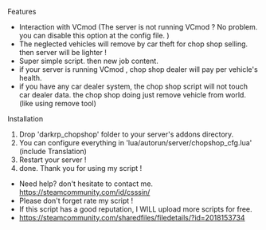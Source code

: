 
Features
* Interaction with VCmod (The server is not running VCmod ? No problem. you can disable this option at the config file. )
* The neglected vehicles will remove by car theft for chop shop selling. then server will be lighter !
* Super simple script. then new job content.
* if your server is running VCmod , chop shop dealer will pay per vehicle's health.
* if you have any car dealer system, the chop shop script will not touch car dealer data. the chop shop doing just remove vehicle from world.(like using remove tool)



Installation
1. Drop 'darkrp_chopshop' folder to your server's addons directory.
2. You can configure everything in 'lua/autorun/server/chopshop_cfg.lua' (include Translation)
3. Restart your server !
4. done. Thank you for using my script !








* Need help? don't hesitate to contact me. https://steamcommunity.com/id/csssin/
* Please don't forget rate my script !
* If this script has a good reputation, I WILL upload more scripts for free.
* https://steamcommunity.com/sharedfiles/filedetails/?id=2018153734

